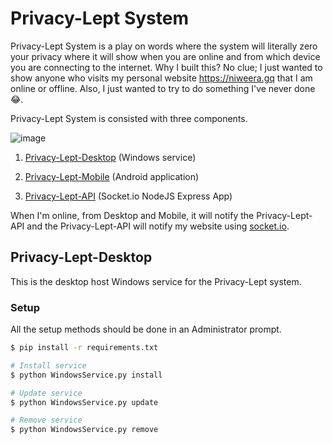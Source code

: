 # Privacy-Lept System

Privacy-Lept System is a play on words where the system will literally zero your privacy where it will show when you are online and from which device you are connecting to the internet. Why I built this? No clue; I just wanted to show anyone who visits my personal website https://niweera.gq that I am online or offline. Also, I just wanted to try to do something I've never done 😂. 

Privacy-Lept System is consisted with three components.

![image](https://i.imgur.com/5FpSJKb.jpg)

1. [Privacy-Lept-Desktop](https://github.com/Niweera/privacy-lept-desktop) (Windows service)

2. [Privacy-Lept-Mobile](https://github.com/Niweera/privacy-lept-app) (Android application)

3. [Privacy-Lept-API](https://github.com/Niweera/privacy-lept-api) (Socket.io NodeJS Express App)

When I'm online, from Desktop and Mobile, it will notify the Privacy-Lept-API and the Privacy-Lept-API will notify my website using [socket.io](https://socket.io/). 


## Privacy-Lept-Desktop 

This is the desktop host Windows service for the Privacy-Lept system.

### Setup

All the setup methods should be done in an Administrator prompt.

```bash
$ pip install -r requirements.txt

# Install service
$ python WindowsService.py install

# Update service
$ python WindowsService.py update

# Remove service
$ python WindowsService.py remove
```